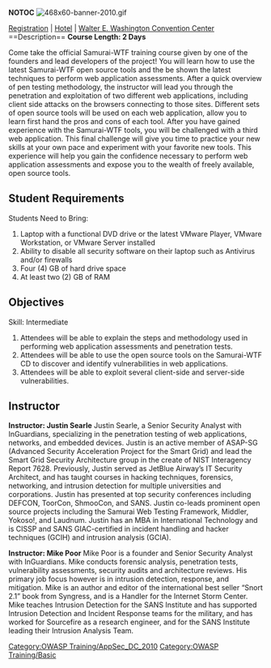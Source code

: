__NOTOC__ ![468x60-banner-2010.gif](468x60-banner-2010.gif
"468x60-banner-2010.gif")

[Registration](https://guest.cvent.com/EVENTS/Register/IdentityConfirmation.aspx?e=d52c6f5f-d568-4e16-b8e0-b5e2bf87ab3a)
|
[Hotel](https://resweb.passkey.com/Resweb.do?mode=welcome_gi_new&groupID=2766908)
| [Walter E. Washington Convention
Center](http://www.dcconvention.com/)
\==Description== **Course Length: 2 Days**

Come take the official Samurai-WTF training course given by one of the
founders and lead developers of the project\! You will learn how to use
the latest Samurai-WTF open source tools and the be shown the latest
techniques to perform web application assessments. After a quick
overview of pen testing methodology, the instructor will lead you
through the penetration and exploitation of two different web
applications, including client side attacks on the browsers connecting
to those sites. Different sets of open source tools will be used on each
web application, allow you to learn first hand the pros and cons of each
tool. After you have gained experience with the Samurai-WTF tools, you
will be challenged with a third web application. This final challenge
will give you time to practice your new skills at your own pace and
experiment with your favorite new tools. This experience will help you
gain the confidence necessary to perform web application assessments and
expose you to the wealth of freely available, open source tools.

## Student Requirements

Students Need to Bring:

1.  Laptop with a functional DVD drive or the latest VMware Player,
    VMware Workstation, or VMware Server installed
2.  Ability to disable all security software on their laptop such as
    Antivirus and/or firewalls
3.  Four (4) GB of hard drive space
4.  At least two (2) GB of RAM

## Objectives

Skill: Intermediate

1.  Attendees will be able to explain the steps and methodology used in
    performing web application assessments and penetration tests.
2.  Attendees will be able to use the open source tools on the
    Samurai-WTF CD to discover and identify vulnerabilities in web
    applications.
3.  Attendees will be able to exploit several client-side and
    server-side vulnerabilities.

## Instructor

**Instructor: Justin Searle** Justin Searle, a Senior Security Analyst
with InGuardians, specializing in the penetration testing of web
applications, networks, and embedded devices. Justin is an active member
of ASAP-SG (Advanced Security Acceleration Project for the Smart Grid)
and lead the Smart Grid Security Architecture group in the create of
NIST Interagency Report 7628. Previously, Justin served as JetBlue
Airway’s IT Security Architect, and has taught courses in hacking
techniques, forensics, networking, and intrusion detection for multiple
universities and corporations. Justin has presented at top security
conferences including DEFCON, ToorCon, ShmooCon, and SANS. Justin
co-leads prominent open source projects including the Samurai Web
Testing Framework, Middler, Yokoso\!, and Laudnum. Justin has an MBA in
International Technology and is CISSP and SANS GIAC-certified in
incident handling and hacker techniques (GCIH) and intrusion analysis
(GCIA).

**Instructor: Mike Poor** Mike Poor is a founder and Senior Security
Analyst with InGuardians. Mike conducts forensic analysis, penetration
tests, vulnerability assessments, security audits and architecture
reviews. His primary job focus however is in intrusion detection,
response, and mitigation. Mike is an author and editor of the
international best seller “Snort 2.1” book from Syngress, and is a
Handler for the Internet Storm Center. Mike teaches Intrusion Detection
for the SANS Institute and has supported Intrusion Detection and
Incident Response teams for the military, and has worked for Sourcefire
as a research engineer, and for the SANS Institute leading their
Intrusion Analysis Team.

[Category:OWASP
Training/AppSec_DC_2010](Category:OWASP_Training/AppSec_DC_2010 "wikilink")
[Category:OWASP
Training/Basic](Category:OWASP_Training/Basic "wikilink")